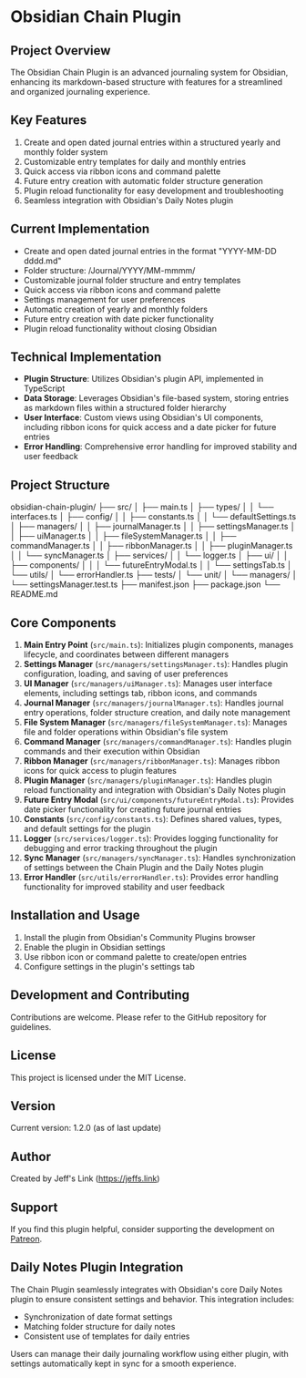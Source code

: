 # Obsidian Chain Plugin

## Project Overview

The Obsidian Chain Plugin is an advanced journaling system for Obsidian, enhancing its markdown-based structure with features for a streamlined and organized journaling experience.

## Key Features

1. Create and open dated journal entries within a structured yearly and monthly folder system
2. Customizable entry templates for daily and monthly entries
3. Quick access via ribbon icons and command palette
4. Future entry creation with automatic folder structure generation
5. Plugin reload functionality for easy development and troubleshooting
6. Seamless integration with Obsidian's Daily Notes plugin

## Current Implementation

-   Create and open dated journal entries in the format "YYYY-MM-DD dddd.md"
-   Folder structure: /Journal/YYYY/MM-mmmm/
-   Customizable journal folder structure and entry templates
-   Quick access via ribbon icons and command palette
-   Settings management for user preferences
-   Automatic creation of yearly and monthly folders
-   Future entry creation with date picker functionality
-   Plugin reload functionality without closing Obsidian

## Technical Implementation

-   **Plugin Structure**: Utilizes Obsidian's plugin API, implemented in TypeScript
-   **Data Storage**: Leverages Obsidian's file-based system, storing entries as markdown files within a structured folder hierarchy
-   **User Interface**: Custom views using Obsidian's UI components, including ribbon icons for quick access and a date picker for future entries
-   **Error Handling**: Comprehensive error handling for improved stability and user feedback

## Project Structure

obsidian-chain-plugin/
├── src/
│ ├── main.ts
│ ├── types/
│ │ └── interfaces.ts
│ ├── config/
│ │ ├── constants.ts
│ │ └── defaultSettings.ts
│ ├── managers/
│ │ ├── journalManager.ts
│ │ ├── settingsManager.ts
│ │ ├── uiManager.ts
│ │ ├── fileSystemManager.ts
│ │ ├── commandManager.ts
│ │ ├── ribbonManager.ts
│ │ ├── pluginManager.ts
│ │ └── syncManager.ts
│ ├── services/
│ │ └── logger.ts
│ ├── ui/
│ │ ├── components/
│ │ │ └── futureEntryModal.ts
│ │ └── settingsTab.ts
│ └── utils/
│ └── errorHandler.ts
├── tests/
│ └── unit/
│ └── managers/
│ └── settingsManager.test.ts
├── manifest.json
├── package.json
└── README.md

## Core Components

1. **Main Entry Point** (`src/main.ts`): Initializes plugin components, manages lifecycle, and coordinates between different managers
2. **Settings Manager** (`src/managers/settingsManager.ts`): Handles plugin configuration, loading, and saving of user preferences
3. **UI Manager** (`src/managers/uiManager.ts`): Manages user interface elements, including settings tab, ribbon icons, and commands
4. **Journal Manager** (`src/managers/journalManager.ts`): Handles journal entry operations, folder structure creation, and daily note management
5. **File System Manager** (`src/managers/fileSystemManager.ts`): Manages file and folder operations within Obsidian's file system
6. **Command Manager** (`src/managers/commandManager.ts`): Handles plugin commands and their execution within Obsidian
7. **Ribbon Manager** (`src/managers/ribbonManager.ts`): Manages ribbon icons for quick access to plugin features
8. **Plugin Manager** (`src/managers/pluginManager.ts`): Handles plugin reload functionality and integration with Obsidian's Daily Notes plugin
9. **Future Entry Modal** (`src/ui/components/futureEntryModal.ts`): Provides date picker functionality for creating future journal entries
10. **Constants** (`src/config/constants.ts`): Defines shared values, types, and default settings for the plugin
11. **Logger** (`src/services/logger.ts`): Provides logging functionality for debugging and error tracking throughout the plugin
12. **Sync Manager** (`src/managers/syncManager.ts`): Handles synchronization of settings between the Chain Plugin and the Daily Notes plugin
13. **Error Handler** (`src/utils/errorHandler.ts`): Provides error handling functionality for improved stability and user feedback

## Installation and Usage

1. Install the plugin from Obsidian's Community Plugins browser
2. Enable the plugin in Obsidian settings
3. Use ribbon icon or command palette to create/open entries
4. Configure settings in the plugin's settings tab

## Development and Contributing

Contributions are welcome. Please refer to the GitHub repository for guidelines.

## License

This project is licensed under the MIT License.

## Version

Current version: 1.2.0 (as of last update)

## Author

Created by Jeff's Link (https://jeffs.link)

## Support

If you find this plugin helpful, consider supporting the development on [Patreon](https://www.patreon.com/jeffslink).

## Daily Notes Plugin Integration

The Chain Plugin seamlessly integrates with Obsidian's core Daily Notes plugin to ensure consistent settings and behavior. This integration includes:

-   Synchronization of date format settings
-   Matching folder structure for daily notes
-   Consistent use of templates for daily entries

Users can manage their daily journaling workflow using either plugin, with settings automatically kept in sync for a smooth experience.
